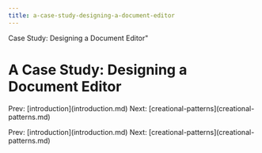 ```yaml
---
title: a-case-study-designing-a-document-editor
---
```


Case Study: Designing a Document Editor\"

# A Case Study: Designing a Document Editor

Prev: \[introduction](introduction.md) Next:
\[creational-patterns](creational-patterns.md)

Prev: \[introduction](introduction.md) Next:
\[creational-patterns](creational-patterns.md)
